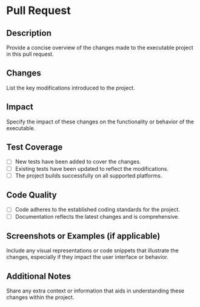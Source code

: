 # Pull Request

## Description
Provide a concise overview of the changes made to the executable project in this pull request.

## Changes
List the key modifications introduced to the project.

## Impact
Specify the impact of these changes on the functionality or behavior of the executable.

## Test Coverage
- [ ] New tests have been added to cover the changes.
- [ ] Existing tests have been updated to reflect the modifications.
- [ ] The project builds successfully on all supported platforms.

## Code Quality
- [ ] Code adheres to the established coding standards for the project.
- [ ] Documentation reflects the latest changes and is comprehensive.

## Screenshots or Examples (if applicable)
Include any visual representations or code snippets that illustrate the changes, especially if they impact the user interface or behavior.

## Additional Notes
Share any extra context or information that aids in understanding these changes within the project.
